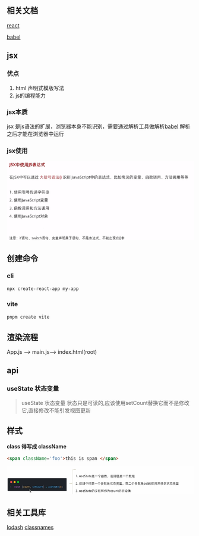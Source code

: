 ## 相关文档
[react](https://react.docschina.org/)

[babel](https://www.babeljs.cn/)
## jsx
### 优点
1. html 声明式模版写法
2. js的编程能力
### jsx本质
jsx 是js语法的扩展，浏览器本身不能识别，需要通过解析工具做解析[babel](https://www.babeljs.cn/) 解析之后才能在浏览器中运行
### jsx使用
![img.png](img.png)
## 创建命令
### cli
```bash
npx create-react-app my-app
```
### vite
```bash
pnpm create vite
```
## 渲染流程
App.js ——> main.js——> index.html(root)
## api
### useState 状态变量
> useState 状态变量
> 状态只是可读的,应该使用setCount替换它而不是修改它,直接修改不能引发视图更新

## 样式
**class 得写成 className**
```html
<span className='foo'>this is span </span>
```
![img_1.png](img_1.png)

## 相关工具库

[lodash](https://www.lodashjs.com/)
[classnames](https://github.com/JedWatson/classnames)

